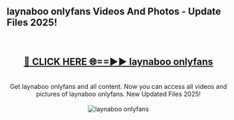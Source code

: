 <h2>laynaboo onlyfans Videos And Photos - Update Files 2025!</h2>
<br>
<div align="center">
<h2><a href="https://linkcuts.com/hfmhzwbr" rel="nofollow">🔴 CLICK HERE 🌐==►► laynaboo onlyfans</a></h2>
<br>
Get laynaboo onlyfans and all content. Now you can access all videos and pictures of laynaboo onlyfans. New Updated Files 2025!
<br>
<br>
<a href="https://linkcuts.com/hfmhzwbr" rel="nofollow" data-target="animated-image.originalLink"><img src="https://i.ibb.co.com/WyWwxjT/player-gif2.gif" alt="laynaboo onlyfans" style="max-width: 100%; display: inline-block;" data-target="animated-image.originalImage"></a>
</div>
<br>